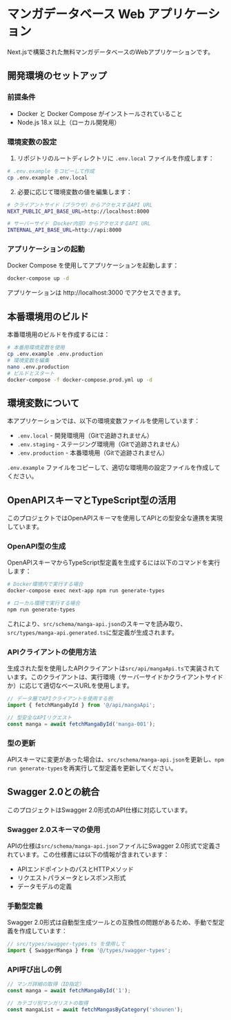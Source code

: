 # マンガデータベース Web アプリケーション

Next.jsで構築された無料マンガデータベースのWebアプリケーションです。

## 開発環境のセットアップ

### 前提条件

- Docker と Docker Compose がインストールされていること
- Node.js 18.x 以上（ローカル開発用）

### 環境変数の設定

1. リポジトリのルートディレクトリに `.env.local` ファイルを作成します：

```bash
# .env.example をコピーして作成
cp .env.example .env.local
```

2. 必要に応じて環境変数の値を編集します：

```bash
# クライアントサイド（ブラウザ）からアクセスするAPI URL
NEXT_PUBLIC_API_BASE_URL=http://localhost:8000

# サーバーサイド（Docker内部）からアクセスするAPI URL
INTERNAL_API_BASE_URL=http://api:8000
```

### アプリケーションの起動

Docker Compose を使用してアプリケーションを起動します：

```bash
docker-compose up -d
```

アプリケーションは http://localhost:3000 でアクセスできます。

## 本番環境用のビルド

本番環境用のビルドを作成するには：

```bash
# 本番用環境変数を使用
cp .env.example .env.production
# 環境変数を編集
nano .env.production
# ビルドとスタート
docker-compose -f docker-compose.prod.yml up -d
```

## 環境変数について

本アプリケーションでは、以下の環境変数ファイルを使用しています：

- `.env.local` - 開発環境用（Gitで追跡されません）
- `.env.staging` - ステージング環境用（Gitで追跡されません）
- `.env.production` - 本番環境用（Gitで追跡されません）

`.env.example` ファイルをコピーして、適切な環境用の設定ファイルを作成してください。

## OpenAPIスキーマとTypeScript型の活用

このプロジェクトではOpenAPIスキーマを使用してAPIとの型安全な連携を実現しています。

### OpenAPI型の生成

OpenAPIスキーマからTypeScript型定義を生成するには以下のコマンドを実行します：

```bash
# Docker環境内で実行する場合
docker-compose exec next-app npm run generate-types

# ローカル環境で実行する場合
npm run generate-types
```

これにより、`src/schema/manga-api.json`のスキーマを読み取り、`src/types/manga-api.generated.ts`に型定義が生成されます。

### APIクライアントの使用方法

生成された型を使用したAPIクライアントは`src/api/mangaApi.ts`で実装されています。このクライアントは、実行環境（サーバーサイドかクライアントサイドか）に応じて適切なベースURLを使用します。

```typescript
// データ層でAPIクライアントを使用する例
import { fetchMangaById } from '@/api/mangaApi';

// 型安全なAPIリクエスト
const manga = await fetchMangaById('manga-001');
```

### 型の更新

APIスキーマに変更があった場合は、`src/schema/manga-api.json`を更新し、`npm run generate-types`を再実行して型定義を更新してください。

## Swagger 2.0との統合

このプロジェクトはSwagger 2.0形式のAPI仕様に対応しています。

### Swagger 2.0スキーマの使用

APIの仕様は`src/schema/manga-api.json`ファイルにSwagger 2.0形式で定義されています。この仕様書には以下の情報が含まれています：

- APIエンドポイントのパスとHTTPメソッド
- リクエストパラメータとレスポンス形式
- データモデルの定義

### 手動型定義

Swagger 2.0形式は自動型生成ツールとの互換性の問題があるため、手動で型定義を作成しています：

```typescript
// src/types/swagger-types.ts を使用して
import { SwaggerManga } from '@/types/swagger-types';
```

### API呼び出しの例

```typescript
// マンガ詳細の取得（ID指定）
const manga = await fetchMangaById('1');

// カテゴリ別マンガリストの取得
const mangaList = await fetchMangasByCategory('shounen');
```
